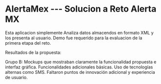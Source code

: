 AlertaMex --- Solucion a Reto Alerta MX
=========

Esta aplicacion simplemente Analiza datos almacendos en formato XML y los presenta al usuario.
Demo fue requerido para la evaluacion de la primera etapa del reto.


Resultados de la propuesta:

Grupo B:
  Mockups que mostraban claramente la funcionalidad propuesta e interfaz gráfica.
  Funcionalidades adicionales básicas.
  Uso de tecnologías alternas como SMS.
  Faltaron puntos de innovación adicional y experiencia de usuario.
